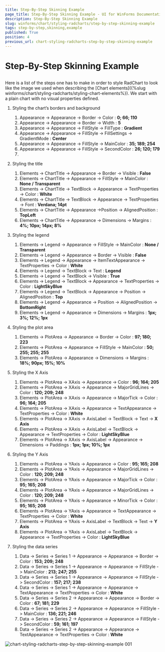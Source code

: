 ```yaml
---
title: Step-By-Step Skinning Example
page_title: Step-By-Step Skinning Example - UI for WinForms Documentation
description: Step-By-Step Skinning Example
slug: winforms/chart/styling-radcharts/step-by-step-skinning-example
tags: step-by-step,skinning,example
published: True
position: 4
previous_url: chart-styling-radcharts-step-by-step-skinning-example
---
```


# Step-By-Step Skinning Example



## 

Here is a list of the steps one has to make in order to style RadChart to look like the image we used when describing the [Chart elements]({%slug winforms/chart/styling-radcharts/styling-chart-elements%}). We start with a plain chart with no visual properties defined.



1. Styling the chart’s borders and background 
	1. Appearance -> Appearance -> Border -> Color : __0; 66; 110__
	1. Appearance -> Appearance -> Border -> Width : __5__
	1. Appearance -> Appearance -> FillStyle -> FillType : __Gradient__
	1. Appearance -> Appearance -> FillStyle -> FillSettings -> GradientMode : __Center__
	1. Appearance -> Appearance -> FillStyle -> MainColor : __35; 189; 254__
	1. Appearance -> Appearance -> FillStyle -> SecondColor : __26; 120; 179__
	1.   

1. Styling the title 
	1. Elements -> ChartTitle -> Appearance -> Border -> Visible : __False__
	1. Elements -> ChartTitle -> Appearance -> FillStyle -> MainColor : __None / Transparent__
	1. Elements -> ChartTitle -> TextBlock -> Appearance -> TextProperties -> Color : __White__
	1. Elements -> ChartTitle -> TextBlock -> Appearance -> TextProperties -> Font : __Verdana; 14pt__
	1. Elements -> ChartTitle -> Appearance ->Position -> AlignedPosition : __TopLeft__
	1. Elements -> ChartTitle -> Appearance -> Dimensions -> Margins : __4%; 10px; 14px; 8%__

1. Styling the legend 
	1. Elements -> Legend -> Appearance -> FillStyle -> MainColor : __None / Transparent__
	1. Elements -> Legend -> Appearance -> Border -> Visible : __False__
	1. Elements -> Legend -> Appearance -> ItemTextAppearance -> TextProperties -> Color : __White__
	1. Elements -> Legend -> TextBlock -> Text : __Legend__
	1. Elements -> Legend -> TextBlock -> Visible : __True__
	1. Elements -> Legend -> TextBlock -> Appearance -> TextProperties -> Color : __LightSkyBlue__
	1. Elements -> Legend -> TextBlock -> Appearance -> Position -> AlignedPosition : __Top__
	1. Elements -> Legend -> Appearance -> Position -> AlignedPosition -> __BottomRight__
	1. Elements -> Legend -> Appearance -> Dimensions -> Margins : __1px; 3%; 12%; 1px__

1. Styling the plot area 
	1. Elements -> PlotArea -> Appearance -> Border -> Color : __97; 180; 223__
	1. Elements -> PlotArea -> Appearance -> FillStyle -> MainColor : __50; 255; 255; 255__
	1. Elements -> PlotArea -> Appearance -> Dimensions -> Margins : __18%; 90px; 15%; 10%__

1. Styling the X Axis 
	1. Elements -> PlotArea -> XAxis -> Appearance -> Color : __96; 164; 205__
	1. Elements -> PlotArea -> XAxis -> Appearance -> MajorGridLines -> Color : __120; 209; 248__
	1. Elements -> PlotArea -> XAxis -> Appearance -> MajorTick -> Color : __96; 164; 205__
	1. Elements -> PlotArea -> XAxis -> Appearance -> TextAppearance -> TextProperties -> Color : __White__
	1. Elements -> PlotArea -> XAxis -> AxisLabel -> TextBlock -> Text -> __X Axis__
	1. Elements -> PlotArea -> XAxis -> AxisLabel -> TextBlock -> Appearance -> TextProperties -> Color : __LightSkyBlue__
	1. Elements -> PlotArea -> XAxis -> AxisLabel -> Appearance -> Dimensions -> Paddings : __1px; 1px; 10%; 1px__

1. Styling the Y Axis 
	1. Elements -> PlotArea -> YAxis -> Appearance -> Color : __95; 165; 208__
	1. Elements -> PlotArea -> YAxis -> Appearance -> MajorGridLines -> Color : __120; 209; 248__
	1. Elements -> PlotArea -> YAxis -> Appearance -> MajorTick -> Color : __95; 165; 208__
	1. Elements -> PlotArea -> YAxis -> Appearance -> MajorGridLines -> Color : __120; 209; 248__
	1. Elements -> PlotArea -> YAxis -> Appearance -> MinorTick -> Color : __95; 165; 208__
	1. Elements -> PlotArea -> YAxis -> Appearance -> TextAppearance -> TextProperties -> Color : __White__
	1. Elements -> PlotArea -> YAxis -> AxisLabel -> TextBlock -> Text -> __Y Axis__
	1. Elements -> PlotArea -> YAxis -> AxisLabel -> TextBlock -> Appearance -> TextProperties -> Color : __LightSkyBlue__

1. Styling the data series 
	1. Data -> Series -> Series 1 -> Appearance -> Appearance -> Border -> Color : __153; 209; 248__
	1. Data -> Series -> Series 1 -> Appearance -> Appearance -> FillStyle -> MainColor : __213; 247; 255__
	1. Data -> Series -> Series 1 -> Appearance -> Appearance -> FillStyle -> SecondColor : __157; 217; 238__
	1. Data -> Series -> Series 1 -> Appearance -> Appearance -> TextAppearance -> TextProperties -> Color : __White__
	1. Data -> Series -> Series 2 -> Appearance -> Appearance -> Border -> Color : __67; 181; 229__
	1. Data -> Series -> Series 2 -> Appearance -> Appearance -> FillStyle -> MainColor : __136; 221; 246__
	1. Data -> Series -> Series 2 -> Appearance -> Appearance -> FillStyle -> SecondColor : __59; 161; 197__
	1. Data -> Series -> Series 2 -> Appearance -> Appearance -> TextAppearance -> TextProperties -> Color : __White__

![chart-styling-radcharts-step-by-step-skinning-example 001](images/chart-styling-radcharts-step-by-step-skinning-example001.png)
